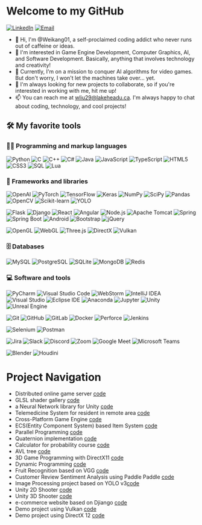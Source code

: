 # Welcome to my GitHub

<p>
      <a href="https://www.linkedin.com/in/weikang-liu-757b21253/" target="_blank"><img alt="LinkedIn" src="https://img.shields.io/badge/-LinkedIn-0077B5?logo=linkedin&logoColor=white" /></a>
  <a href="mailto:wliu.contact@gmail.com" target="_blank"><img alt="Email" src="https://img.shields.io/badge/-Email-D11211?&logo=gmail&logoColor=white"/></a>
  
</p>

- 👋 Hi, I'm @Weikang01, a self-proclaimed coding addict who never runs out of caffeine or ideas.
- 👀 I'm interested in Game Engine Development, Computer Graphics, AI, and Software Development. Basically, anything that involves technology and creativity!
- 🌱 Currently, I'm on a mission to conquer AI algorithms for video games. But don't worry, I won't let the machines take over... yet.
- 💞️ I'm always looking for new projects to collaborate, so if you're interested in working with me, hit me up!
- 📫 You can reach me at wliu29@lakeheadu.ca. I'm always happy to chat about coding, technology, and cool projects!

<!---
Weikang01/Weikang01 is a ✨ special ✨ repository because its `README.md` (this file) appears on your GitHub profile.
You can click the Preview link to take a look at your changes.
--->

## 🛠️ My favorite tools

### 👨‍💻 Programming and markup languages

<p>
    <img alt="Python" src="https://img.shields.io/badge/-Python-3776AB?style=flat-square&logo=python&logoColor=white" />
    <img alt="C" src="https://img.shields.io/badge/-C-A8B9CC?style=flat-square&logo=c&logoColor=white" />
    <img alt="C++" src="https://img.shields.io/badge/-C++-00599C?style=flat-square&logo=c%2B%2B&logoColor=white" />
    <img alt="C#" src="https://img.shields.io/badge/-CSharp-512BD4?style=flat-square&logo=csharp&logoColor=white" />
    <img alt="Java" src="https://img.shields.io/badge/-Java-007396?style=flat-square&logo=java&logoColor=white" />
    <img alt="JavaScript" src="https://img.shields.io/badge/-JavaScript-F7DF1E?style=flat-square&logo=javascript&logoColor=white" />
    <img alt="TypeScript" src="https://img.shields.io/badge/-TypeScript-3178C6?style=flat-square&logo=typescript&logoColor=white" />
    <img alt="HTML5" src="https://img.shields.io/badge/-HTML5-E34F26?style=flat-square&logo=html5&logoColor=white" />
    <img alt="CSS3" src="https://img.shields.io/badge/-CSS3-1572B6?style=flat-square&logo=css3&logoColor=white" />
    <img alt="SQL" src="https://img.shields.io/badge/-SQL-4479A1?style=flat-square&logo=mysql&logoColor=white" />
    <img alt="Lua" src="https://img.shields.io/badge/-Lua-2C2D72?style=flat-square&logo=lua&logoColor=white" />
</p>


### 🧰 Frameworks and libraries

<p>
<img alt="OpenAI" src="https://img.shields.io/badge/-OpenAI-412991?style=flat-square&logo=openai&logoColor=white" />
<img alt="PyTorch" src="https://img.shields.io/badge/-PyTorch-EE4C2C?style=flat-square&logo=pytorch&logoColor=white" />
<img alt="TensorFlow" src="https://img.shields.io/badge/-TensorFlow-FF6F00?style=flat-square&logo=tensorflow&logoColor=white" />
<img alt="Keras" src="https://img.shields.io/badge/-Keras-D00000?style=flat-square&logo=keras&logoColor=white" />
<img alt="NumPy" src="https://img.shields.io/badge/-NumPy-013243?style=flat-square&logo=numpy&logoColor=white" />
<img alt="SciPy" src="https://img.shields.io/badge/-SciPy-8CAAE6?style=flat-square&logo=scipy&logoColor=white" />
<img alt="Pandas" src="https://img.shields.io/badge/-Pandas-150458?style=flat-square&logo=pandas&logoColor=white" />
<img alt="OpenCV" src="https://img.shields.io/badge/-OpenCV-5C3EE8?style=flat-square&logo=opencv&logoColor=white" />
<img alt="Scikit-learn" src="https://img.shields.io/badge/-Scikit%20Learn-F7931E?style=flat-square&logo=scikit-learn&logoColor=white" />
<img alt="YOLO" src="https://img.shields.io/badge/-YOLO-00FFFF?style=flat-square&logo=yolo&logoColor=black" />
</p>
<p>
<img alt="Flask" src="https://img.shields.io/badge/-Flask-000000?style=flat-square&logo=flask&logoColor=white" />
<img alt="Django" src="https://img.shields.io/badge/-Django-092E20?style=flat-square&logo=django&logoColor=white" />
<img alt="React" src="https://img.shields.io/badge/-React-61DAFB?style=flat-square&logo=react&logoColor=white" />
<img alt="Angular" src="https://img.shields.io/badge/-Angular-DD0031?style=flat-square&logo=angular&logoColor=white" />
<img alt="Node.js" src="https://img.shields.io/badge/-Node.js-339933?style=flat-square&logo=node.js&logoColor=white" />
<img alt="Apache Tomcat" src="https://img.shields.io/badge/-Apache%20Tomcat-F8DC75?style=flat-square&logo=apachetomcat&logoColor=black" />
<img alt="Spring" src="https://img.shields.io/badge/-Spring-6DB33F?style=flat-square&logo=spring&logoColor=white" />
<img alt="Spring Boot" src="https://img.shields.io/badge/-Spring%20Boot-6DB33F?style=flat-square&logo=spring-boot&logoColor=white" />
<img alt="Android" src="https://img.shields.io/badge/-Android-3DDC84?style=flat-square&logo=android&logoColor=white" />
<img alt="Bootstrap" src="https://img.shields.io/badge/-Bootstrap-7952B3?style=flat-square&logo=bootstrap&logoColor=white" />
<img alt="jQuery" src="https://img.shields.io/badge/-jQuery-0769AD?style=flat-square&logo=jquery&logoColor=white" />
</p>
<p>
<img alt="OpenGL" src="https://img.shields.io/badge/-OpenGL-5586A4?style=flat-square&logo=opengl&logoColor=white" />
<img alt="WebGL" src="https://img.shields.io/badge/-WebGL-990000?style=flat-square&logo=webgl&logoColor=white" />
<img alt="Three.js" src="https://img.shields.io/badge/-Three.js-000000?style=flat-square&logo=threedotjs&logoColor=white" />
<img alt="DirectX" src="https://img.shields.io/badge/-DirectX-000000?style=flat-square&logo=directx&logoColor=white" />
<img alt="Vulkan" src="https://img.shields.io/badge/-Vulkan-AC162C?style=flat-square&logo=vulkan&logoColor=white" />
</p>


### 🗄️ Databases

<p>
    <img alt="MySQL" src="https://img.shields.io/badge/-MySQL-4479A1?style=flat-square&logo=mysql&logoColor=white" />
    <img alt="PostgreSQL" src="https://img.shields.io/badge/-PostgreSQL-336791?style=flat-square&logo=postgresql&logoColor=white" />
    <img alt="SQLite" src="https://img.shields.io/badge/-SQLite-003B57?style=flat-square&logo=sqlite&logoColor=white" />
    <img alt="MongoDB" src="https://img.shields.io/badge/-MongoDB-47A248?style=flat-square&logo=mongodb&logoColor=white" />
    <img alt="Redis" src="https://img.shields.io/badge/-Redis-DC382D?style=flat-square&logo=redis&logoColor=white" />
</p>


### 💻 Software and tools

<p>
<img alt="PyCharm" src="https://img.shields.io/badge/-PyCharm-000000?style=flat-square&logo=pycharm" />
<img alt="Visual Studio Code" src="https://img.shields.io/badge/-Visual%20Studio%20Code-007ACC?style=flat-square&logo=visual-studio-code" />
<img alt="WebStorm" src="https://img.shields.io/badge/-WebStorm-000000?style=flat-square&logo=webstorm" />
<img alt="IntelliJ IDEA" src="https://img.shields.io/badge/-IntelliJ%20IDEA-000000?style=flat-square&logo=intellij-idea" />
<img alt="Visual Studio" src="https://img.shields.io/badge/-Visual%20Studio-5C2D91?style=flat-square&logo=visual-studio" />
<img alt="Eclipse IDE" src="https://img.shields.io/badge/-Eclipse%20IDE-2C2255?style=flat-square&logo=eclipse-ide" />
<img alt="Anaconda" src="https://img.shields.io/badge/-Anaconda-44A833?style=flat-square&logo=anaconda&logoColor=white" />
<img alt="Jupyter" src="https://img.shields.io/badge/-Jupyter-F37626?style=flat-square&logo=jupyter&logoColor=white" />
<img alt="Unity" src="https://img.shields.io/badge/-Unity-000000?style=flat-square&logo=unity&logoColor=white" />
<img alt="Unreal Engine" src="https://img.shields.io/badge/-UnrealEngine-0E1128?style=flat-square&logo=unrealengine&logoColor=white" />
</p>
<p>
<img alt="Git" src="https://img.shields.io/badge/-Git-F05032?style=flat-square&logo=git&logoColor=white" />
<img alt="GitHub" src="https://img.shields.io/badge/-GitHub-181717?style=flat-square&logo=github&logoColor=white" />
<img alt="GitLab" src="https://img.shields.io/badge/-GitLab-FCA121?style=flat-square&logo=gitlab&logoColor=white" />
<img alt="Docker" src="https://img.shields.io/badge/-Docker-2496ED?style=flat-square&logo=docker&logoColor=white" />
<img alt="Perforce" src="https://img.shields.io/badge/-Perforce-404040?style=flat-square&logo=perforce&logoColor=white" />
<img alt="Jenkins" src="https://img.shields.io/badge/-Jenkins-D24939?style=flat-square&logo=jenkins&logoColor=white" />
</p>
<p>
<img alt="Selenium" src="https://img.shields.io/badge/-Selenium-43B02A?style=flat-square&logo=selenium&logoColor=white" />
<img alt="Postman" src="https://img.shields.io/badge/-Postman-FF6C37?style=flat-square&logo=postman&logoColor=white" />
</p>
<p>
<img alt="Jira" src="https://img.shields.io/badge/-Jira-0052CC?style=flat-square&logo=jira&logoColor=white" />
<img alt="Slack" src="https://img.shields.io/badge/-Slack-4A154B?style=flat-square&logo=slack&logoColor=white" />
<img alt="Discord" src="https://img.shields.io/badge/-Discord-5865F2?style=flat-square&logo=discord&logoColor=white" />
<img alt="Zoom" src="https://img.shields.io/badge/-Zoom-2D8CFF?style=flat-square&logo=zoom&logoColor=white" />
<img alt="Google Meet" src="https://img.shields.io/badge/-Google%20Meet-00897B?style=flat-square&logo=google-meet&logoColor=white" />
<img alt="Microsoft Teams" src="https://img.shields.io/badge/-Microsoft%20Teams-6264A7?style=flat-square&logo=microsoft-teams&logoColor=white" />
</p>
<p>
<img alt="Blender" src="https://img.shields.io/badge/-Blender-E87D0D?style=flat-square&logo=blender&logoColor=white" />
<img alt="Houdini" src="https://img.shields.io/badge/-Houdini-FF4713?style=flat-square&logo=houdini&logoColor=white" />
</p>

# Project Navigation
* Distributed online game server [code](https://github.com/Weikang01/moba_game_server)
* GLSL shader gallery [code](https://github.com/Weikang01/glsl_playground)
* a Neural Network library for Unity [code](https://github.com/Weikang01/SharpTorch)
* Telemedicine System for resident in remote area [code](https://github.com/Weikang01/COMP_3415_team_project_new/tree/backend_temp)
* Cross-Platform Game Engine [code](https://github.com/Weikang01/game_engine_demo02)
* ECS(Entity Component System) based Item System [code](https://github.com/Weikang01/Item-System-Research)
* Parallel Programming [code](https://github.com/Weikang01/Parallel_Programming)
* Quaternion implementation [code](https://github.com/Weikang01/Quaternion)
* Calculator for probability course [code](https://github.com/Weikang01/probability_calculator)
* AVL tree [code](https://github.com/Weikang01/AVL_tree)
* 3D Game Programming with DirectX11 [code](https://github.com/Weikang01/Introduction_to_3D_Game_Programming_with_Directx11)
* Dynamic Programming [code](https://github.com/Weikang01/Dynamic_Programming)
* Fruit Recognition based on VGG [code](https://github.com/Weikang01/Dynamic_Programming)
* Customer Review Sentiment Analysis using Paddle Paddle [code](https://github.com/Weikang01/comment_emotion_analysis)
* Image Processing project based on YOLO v3[code](https://github.com/Weikang01/YOLO_v3_demo)
* Unity 2D Shooter [code](https://github.com/Weikang01/Laser-Defender)
* Unity 3D Shooter [code](https://github.com/Weikang01/ArgonAssault)
* e-commerce website based on Djiango [code](https://github.com/Weikang01/e-commerce_website)
* Demo project using Vulkan [code](https://github.com/Weikang01/Vulkan_demo)
* Demo project using DirectX 12 [code](https://github.com/Weikang01/DirectX-12-demo)




